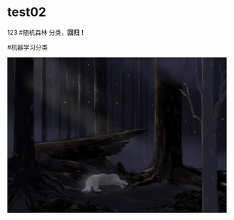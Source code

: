 # test02
123
#随机森林
   分类，**回归！**
   
   #机器学习分类
   
   ![](https://github.com/VirAurora/test02/blob/main/2.jpg)
 
